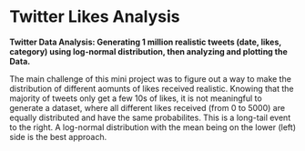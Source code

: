 # Twitter Likes Analysis
**Twitter Data Analysis: Generating 1 million realistic tweets (date, likes, category) using log-normal distribution, then analyzing and plotting the Data.**

The main challenge of this mini project was to figure out a way to make the distribution of different aomunts of likes received realistic. Knowing that the majority of tweets only get a few 10s of likes, it is not meaningful to generate a dataset, where all different likes received (from 0 to 5000) are equally distributed and have the same probabilites. This is a long-tail event to the right. A log-normal distribution with the mean being on the lower (left) side is the best approach.
